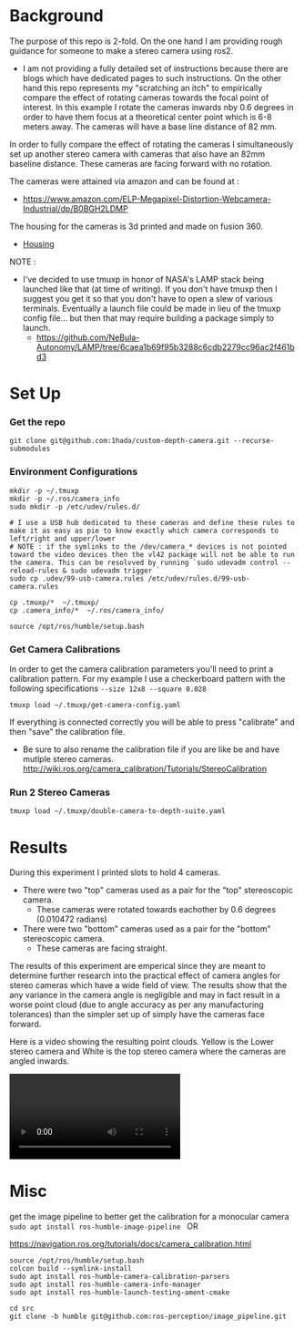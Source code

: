 # Background
The purpose of this repo is 2-fold.
On the one hand I am providing rough guidance for someone to make a stereo camera using ros2.
- I am not providing a fully detailed set of instructions because there are blogs which have dedicated pages to such instructions.
On the other hand this repo represents my "scratching an itch" to empirically compare the effect of rotating cameras towards the focal point of interest. In this example I rotate the cameras inwards nby 0.6 degrees in order to have them focus at a theoretical center point which is 6-8 meters away. The cameras will have a base line distance of 82 mm. 

In order to fully compare the effect of rotating the cameras I simultaneously set up another stereo camera with cameras that also have an 82mm baseline distance. These cameras are facing forward with no rotation.

The cameras were attained via amazon and can be found at :
- https://www.amazon.com/ELP-Megapixel-Distortion-Webcamera-Industrial/dp/B0BGH2LDMP

The housing for the cameras is 3d printed and made on fusion 360.
- [Housing](media/USB16MP01-parts.stl)

NOTE :
- I've decided to use tmuxp in honor of NASA's LAMP stack being launched like that (at time of writing). If you don't have tmuxp then I suggest you get it so that you don't have to open a slew of various terminals. Eventually a launch file could be made in lieu of the tmuxp config file... but then that may require building a package simply to launch.
  - https://github.com/NeBula-Autonomy/LAMP/tree/6caea1b69f95b3288c6cdb2279cc96ac2f461bd3


# Set Up

### Get the repo
```
git clone git@github.com:1hada/custom-depth-camera.git --recurse-submodules
```

### Environment Configurations
```
mkdir -p ~/.tmuxp 
mkdir -p ~/.ros/camera_info
sudo mkdir -p /etc/udev/rules.d/ 

# I use a USB hub dedicated to these cameras and define these rules to make it as easy as pie to know exactly which camera corresponds to left/right and upper/lower
# NOTE : if the symlinks to the /dev/camera_* devices is not pointed toward the video devices then the vl42 package will not be able to run the camera. This can be resolvved by running `sudo udevadm control --reload-rules & sudo udevadm trigger `
sudo cp .udev/99-usb-camera.rules /etc/udev/rules.d/99-usb-camera.rules

cp .tmuxp/*  ~/.tmuxp/
cp .camera_info/*  ~/.ros/camera_info/

source /opt/ros/humble/setup.bash
```


### Get Camera Calibrations
In order to get the camera calibration parameters you'll need to print a calibration pattern. 
For my example I use a  checkerboard pattern with the following specifications `--size 12x8 --square 0.028`
```
tmuxp load ~/.tmuxp/get-camera-config.yaml
```
If everything is connected correctly you will be able to press "calibrate" and then "save" the calibration file.
- Be sure to also rename the calibration file if you are like be and have mutlple stereo cameras.
http://wiki.ros.org/camera_calibration/Tutorials/StereoCalibration


### Run 2 Stereo Cameras
```
tmuxp load ~/.tmuxp/double-camera-to-depth-suite.yaml
```


# Results 
During this experiment I printed slots to hold 4 cameras. 
- There were two "top" cameras used as a pair for the "top" stereoscopic camera. 
  - These cameras were rotated towards eachother by 0.6 degrees (0.010472 radians) 
- There were two "bottom" cameras used as a pair for the "bottom" stereoscopic camera. 
  - These cameras are facing straight.

The results of this experiment are emperical since they are meant to determine further research into the practical effect of camera angles for stereo cameras which have a wide field of view. The results show that the any variance in the camera angle is negligible and may in fact result in a worse point cloud (due to angle accuracy as per any manufacturing tolerances) than the simpler set up of simply have the cameras face forward.

Here is a video showing the resulting point clouds. Yellow is the Lower stereo camera and White is the top stereo camera where the cameras are angled inwards.


![Watch the video](media/demo-pointcoud.webm)

# Misc

get the image pipeline to better get the calibration for a monocular camera
`sudo apt install ros-humble-image-pipeline `
OR

https://navigation.ros.org/tutorials/docs/camera_calibration.html
```
source /opt/ros/humble/setup.bash 
colcon build --symlink-install
sudo apt install ros-humble-camera-calibration-parsers
sudo apt install ros-humble-camera-info-manager
sudo apt install ros-humble-launch-testing-ament-cmake

cd src
git clone -b humble git@github.com:ros-perception/image_pipeline.git

```

